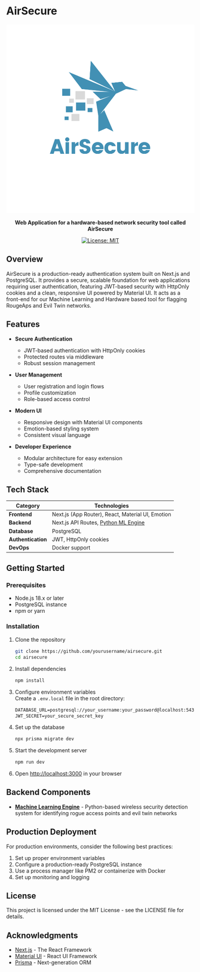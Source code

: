 # AirSecure

<div align="center">
  
![AirSecure](./assets/images/dark-logo.svg)

**Web Application for a hardware-based network security tool called AirSecure**

[![License: MIT](https://img.shields.io/badge/License-MIT-blue.svg)](https://opensource.org/licenses/MIT)

</div>

## Overview

AirSecure is a production-ready authentication system built on Next.js and PostgreSQL. It provides a secure, scalable foundation for web applications requiring user authentication, featuring JWT-based security with HttpOnly cookies and a clean, responsive UI powered by Material UI. It acts as a front-end for our Machine Learning and Hardware based tool for flagging RougeAps and Evil Twin networks.

## Features

- **Secure Authentication**
  - JWT-based authentication with HttpOnly cookies
  - Protected routes via middleware
  - Robust session management
  
- **User Management**
  - User registration and login flows
  - Profile customization
  - Role-based access control
  
- **Modern UI**
  - Responsive design with Material UI components
  - Emotion-based styling system
  - Consistent visual language
  
- **Developer Experience**
  - Modular architecture for easy extension
  - Type-safe development
  - Comprehensive documentation

## Tech Stack

| Category | Technologies |
|----------|--------------|
| **Frontend** | Next.js (App Router), React, Material UI, Emotion |
| **Backend** | Next.js API Routes, [Python ML Engine](./src/README.md) |
| **Database** | PostgreSQL |
| **Authentication** | JWT, HttpOnly cookies |
| **DevOps** | Docker support |

## Getting Started

### Prerequisites

- Node.js 18.x or later
- PostgreSQL instance
- npm or yarn

### Installation

1. Clone the repository
   ```bash
   git clone https://github.com/yourusername/airsecure.git
   cd airsecure
   ```

2. Install dependencies
   ```bash
   npm install
   ```

3. Configure environment variables  
   Create a `.env.local` file in the root directory:
   ```
   DATABASE_URL=postgresql://your_username:your_password@localhost:5432/your_db_name
   JWT_SECRET=your_secure_secret_key
   ```

4. Set up the database
   ```bash
   npx prisma migrate dev
   ```

5. Start the development server
   ```bash
   npm run dev
   ```

6. Open [http://localhost:3000](http://localhost:3000) in your browser

## Backend Components

- **[Machine Learning Engine](./src/)** - Python-based wireless security detection system for identifying rogue access points and evil twin networks

## Production Deployment

For production environments, consider the following best practices:

1. Set up proper environment variables
2. Configure a production-ready PostgreSQL instance
3. Use a process manager like PM2 or containerize with Docker
4. Set up monitoring and logging

## License

This project is licensed under the MIT License - see the LICENSE file for details.

## Acknowledgments

- [Next.js](https://nextjs.org/) - The React Framework
- [Material UI](https://mui.com/) - React UI Framework
- [Prisma](https://www.prisma.io/) - Next-generation ORM
